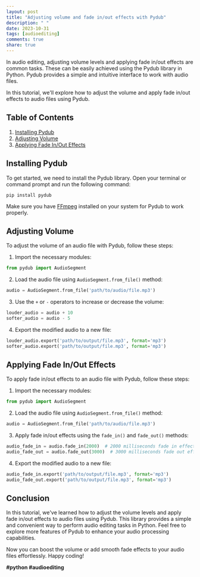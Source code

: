 ```yaml
---
layout: post
title: "Adjusting volume and fade in/out effects with Pydub"
description: " "
date: 2023-10-31
tags: [audioediting]
comments: true
share: true
---
```


In audio editing, adjusting volume levels and applying fade in/out effects are common tasks. These can be easily achieved using the Pydub library in Python. Pydub provides a simple and intuitive interface to work with audio files.

In this tutorial, we'll explore how to adjust the volume and apply fade in/out effects to audio files using Pydub.

## Table of Contents
1. [Installing Pydub](#installing-pydub)
2. [Adjusting Volume](#adjusting-volume)
3. [Applying Fade In/Out Effects](#applying-fade-in-out-effects)

## Installing Pydub

To get started, we need to install the Pydub library. Open your terminal or command prompt and run the following command:

```shell
pip install pydub
```

Make sure you have [FFmpeg](https://ffmpeg.org/) installed on your system for Pydub to work properly.

## Adjusting Volume

To adjust the volume of an audio file with Pydub, follow these steps:

1. Import the necessary modules:
```python
from pydub import AudioSegment
```

2. Load the audio file using `AudioSegment.from_file()` method:
```python
audio = AudioSegment.from_file('path/to/audio/file.mp3')
```

3. Use the `+` or `-` operators to increase or decrease the volume:
```python
louder_audio = audio + 10
softer_audio = audio - 5
```

4. Export the modified audio to a new file:
```python
louder_audio.export('path/to/output/file.mp3', format='mp3')
softer_audio.export('path/to/output/file.mp3', format='mp3')
```

## Applying Fade In/Out Effects

To apply fade in/out effects to an audio file with Pydub, follow these steps:

1. Import the necessary modules:
```python
from pydub import AudioSegment
```

2. Load the audio file using `AudioSegment.from_file()` method:
```python
audio = AudioSegment.from_file('path/to/audio/file.mp3')
```

3. Apply fade in/out effects using the `fade_in()` and `fade_out()` methods:
```python
audio_fade_in = audio.fade_in(2000)  # 2000 milliseconds fade in effect
audio_fade_out = audio.fade_out(3000)  # 3000 milliseconds fade out effect
```

4. Export the modified audio to a new file:
```python
audio_fade_in.export('path/to/output/file.mp3', format='mp3')
audio_fade_out.export('path/to/output/file.mp3', format='mp3')
```

## Conclusion

In this tutorial, we've learned how to adjust the volume levels and apply fade in/out effects to audio files using Pydub. This library provides a simple and convenient way to perform audio editing tasks in Python. Feel free to explore more features of Pydub to enhance your audio processing capabilities.

Now you can boost the volume or add smooth fade effects to your audio files effortlessly. Happy coding!

**#python #audioediting**